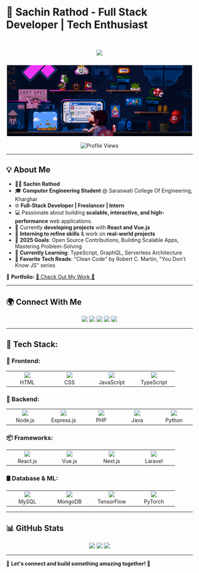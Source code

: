 # 🚀 Sachin Rathod - Full Stack Developer | Tech Enthusiast

<h1 align="center">
    <img src="https://readme-typing-svg.herokuapp.com/?font=Righteous&size=35&center=true&vCenter=true&width=600&height=70&color=F4FF35&duration=4000&lines=Hi+There!+👋;I'm+Sachin+Rathod;Passionate+Software+Developer!;Full+Stack+Developer!;Tech+Blogger!;Open+Source+Contributor!" />
</h1>

<p align="center">
    <a href="https://github.com/FNICKE" target="_blank">
        <img src="https://github.com/swapnil2382/swapnil2382/blob/main/1_aniyNTcHORbvDiLGUzJSsQ.gif" alt="Click to visit FNICKE's GitHub" width="500">
    </a>
</p>

<p align="center">
    <img src="https://komarev.com/ghpvc/?username=fnicke&label=Profile%20views&color=0e75b6&style=flat" alt="Profile Views" />
</p>

---

## 💡 About Me

- 👨‍💻 **Sachin Rathod**  
- 🎓 **Computer Engineering Student** @ Saraswati College Of Engineering, Kharghar  
- 🌐 **Full-Stack Developer | Freelancer | Intern**  
- 💻 Passionate about building **scalable, interactive, and high-performance** web applications.  
- 🚀 Currently **developing projects** with **React and Vue.js**  
- 🔧 **Interning to refine skills** & work on **real-world projects**    
- 🎯 **2025 Goals**: Open Source Contributions, Building Scalable Apps, Mastering Problem-Solving  
- 🌱 **Currently Learning**: TypeScript, GraphQL, Serverless Architecture  
- 📖 **Favorite Tech Reads**: "Clean Code" by Robert C. Martin, "You Don't Know JS" series  

📏 **Portfolio:** [🚀 Check Out My Work 🚀](https://fnicke.github.io/My-Portfolio/?#)

---

## 🌍 Connect With Me

<p align="center">
    <a href="https://discord.gg/Fnicke" target="_blank"><img src="https://img.shields.io/badge/🔴_Discord-%237289DA.svg?logo=discord&logoColor=white"></a>
    <a href="https://www.facebook.com/p/Sachin-Rathod-100040887106473/" target="_blank"><img src="https://img.shields.io/badge/💙_Facebook-%231877F2.svg?logo=Facebook&logoColor=white"></a>
    <a href="https://www.instagram.com/insane_sachin_666/?hl=en" target="_blank"><img src="https://img.shields.io/badge/💎_Instagram-%23E4405F.svg?logo=Instagram&logoColor=white"></a>
    <a href="https://www.linkedin.com/in/sachin-rathod-469168310/" target="_blank"><img src="https://img.shields.io/badge/🌟_LinkedIn-%230077B5.svg?logo=linkedin&logoColor=white"></a>
    <a href="mailto:rathodsachin0766@gmail.com" target="_blank"><img src="https://img.shields.io/badge/📧_Email-D14836?logo=gmail&logoColor=white"></a>
</p>

---

## 🌟 Tech Stack:

### 🎨 Frontend:
<table align="center">
  <tr>
    <td align="center" width="100"><img src="https://skillicons.dev/icons?i=html" /><br>HTML</td>
    <td align="center" width="100"><img src="https://skillicons.dev/icons?i=css" /><br>CSS</td>
    <td align="center" width="100"><img src="https://skillicons.dev/icons?i=js" /><br>JavaScript</td>
    <td align="center" width="100"><img src="https://skillicons.dev/icons?i=ts" /><br>TypeScript</td>
  </tr>
</table>

### 🔧 Backend:
<table align="center">
  <tr>
    <td align="center" width="100"><img src="https://skillicons.dev/icons?i=nodejs" /><br>Node.js</td>
    <td align="center" width="100"><img src="https://skillicons.dev/icons?i=express" /><br>Express.js</td>
    <td align="center" width="100"><img src="https://skillicons.dev/icons?i=php" /><br>PHP</td>
    <td align="center" width="100"><img src="https://skillicons.dev/icons?i=java" /><br>Java</td>
    <td align="center" width="100"><img src="https://skillicons.dev/icons?i=python" /><br>Python</td>
  </tr>
</table>

### 📦 Frameworks:
<table align="center">
  <tr>
    <td align="center" width="100"><img src="https://skillicons.dev/icons?i=react" /><br>React.js</td>
    <td align="center" width="100"><img src="https://skillicons.dev/icons?i=vue" /><br>Vue.js</td>
    <td align="center" width="100"><img src="https://skillicons.dev/icons?i=nextjs" /><br>Next.js</td>
    <td align="center" width="100"><img src="https://skillicons.dev/icons?i=laravel" /><br>Laravel</td>
  </tr>
</table>

### 🛢 Database & ML:
<table align="center">
  <tr>
    <td align="center" width="100"><img src="https://skillicons.dev/icons?i=mysql" /><br>MySQL</td>
    <td align="center" width="100"><img src="https://skillicons.dev/icons?i=mongodb" /><br>MongoDB</td>
    <td align="center" width="100"><img src="https://skillicons.dev/icons?i=tensorflow" /><br>TensorFlow</td>
    <td align="center" width="100"><img src="https://skillicons.dev/icons?i=pytorch" /><br>PyTorch</td>
  </tr>
</table>

---

## 📊 GitHub Stats

<p align="center">
    <img src="https://github-readme-stats.vercel.app/api?username=FNICKE&theme=radical&hide_border=false&include_all_commits=true&count_private=true" />
    <img src="https://github-readme-streak-stats.herokuapp.com/?user=FNICKE&theme=radical&hide_border=false" />
    <img src="https://github-readme-stats.vercel.app/api/top-langs/?username=FNICKE&theme=radical&hide_border=false&include_all_commits=true&count_private=true&layout=compact" />
</p>

---

🌟 **Let's connect and build something amazing together! 🚀**


